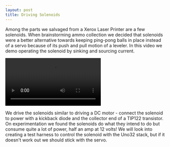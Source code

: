 ```yaml
---
layout: post
title: Driving Solenoids
---
```


Among the parts we salvaged from a Xerox Laser Printer are a few solenoids. When brainstorming ammo collection we decided that solenoids were a better alternative towards keeping ping-pong balls in place instead of a servo because of its push and pull motion of a leveler. In this video we demo operating the solenoid by sinking and sourcing current. 

<video src="http://iamtechknow.github.io/118website/images/solenoid.mp4" controls></video>

We drive the solenoids similar to driving a DC motor - connect the solenoid to power with a kickback diode and the collector end of a TIP122 transistor. On experimentation we found the solenoids do what they intend to do but consume quite a lot of power, half an amp at 12 volts! We will look into creating a test harness to control the solenoid with the Uno32 stack, but if it doesn't work out we should stick with the servo.